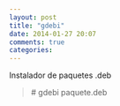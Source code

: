```yaml
---
layout: post
title: "gdebi"
date: 2014-01-27 20:07
comments: true
categories: 
---
```

Instalador de paquetes .deb

>\# gdebi paquete.deb

